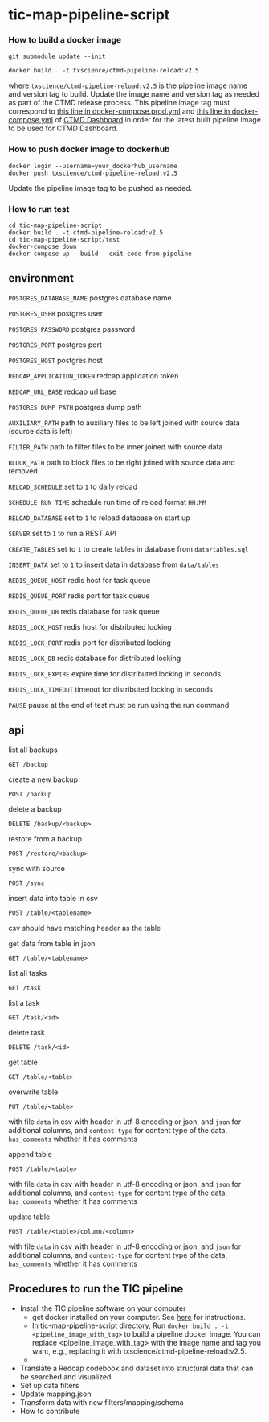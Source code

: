 # tic-map-pipeline-script

### How to build a docker image ###

```
git submodule update --init
```

```
docker build . -t txscience/ctmd-pipeline-reload:v2.5
```
where `txscience/ctmd-pipeline-reload:v2.5` is the pipeline image name 
and version tag to build. Update the image name and version tag as needed 
as part of the CTMD release process. This pipeline image tag must 
correspond to [this line in docker-compose.prod.yml](https://github.com/RENCI/ctmd-dashboard/blob/master/docker-compose.prod.yml#L19) 
and [this line in docker-compose.yml](https://github.com/RENCI/ctmd-dashboard/blob/master/docker-compose.yml#L19)
of [CTMD Dashboard](https://github.com/RENCI/ctmd-dashboard/) in order 
for the latest built pipeline image to be used for CTMD Dashboard. 

### How to push docker image to dockerhub
```
docker login --username=your_dockerhub_username
docker push txscience/ctmd-pipeline-reload:v2.5
```
Update the pipeline image tag to be pushed as needed. 

### How to run test ###


```
cd tic-map-pipeline-script
docker build . -t ctmd-pipeline-reload:v2.5
cd tic-map-pipeline-script/test
docker-compose down
docker-compose up --build --exit-code-from pipeline
```
## environment

`POSTGRES_DATABASE_NAME` postgres database name

`POSTGRES_USER` postgres user

`POSTGRES_PASSWORD` postgres password

`POSTGRES_PORT` postgres port    

`POSTGRES_HOST` postgres host

`REDCAP_APPLICATION_TOKEN` redcap application token

`REDCAP_URL_BASE` redcap url base

`POSTGRES_DUMP_PATH` postgres dump path

`AUXILIARY_PATH` path to auxiliary files to be left joined with source data (source data is left)

`FILTER_PATH` path to filter files to be inner joined with source data

`BLOCK_PATH` path to block files to be right joined with source data and removed

`RELOAD_SCHEDULE` set to `1` to daily reload

`SCHEDULE_RUN_TIME` schedule run time of reload format `HH:MM`

`RELOAD_DATABASE` set to `1` to reload database on start up

`SERVER` set to `1` to run a REST API

`CREATE_TABLES` set to `1` to create tables in database from `data/tables.sql`

`INSERT_DATA` set to `1` to insert data in database from `data/tables`

`REDIS_QUEUE_HOST` redis host for task queue

`REDIS_QUEUE_PORT` redis port for task queue

`REDIS_QUEUE_DB` redis database for task queue

`REDIS_LOCK_HOST` redis host for distributed locking

`REDIS_LOCK_PORT` redis port for distributed locking

`REDIS_LOCK_DB` redis database for distributed locking

`REDIS_LOCK_EXPIRE` expire time for distributed locking in seconds

`REDIS_LOCK_TIMEOUT` timeout for distributed locking in seconds

`PAUSE` pause at the end of test must be run using the run command
## api

list all backups
```
GET /backup
```

create a new backup
```
POST /backup
```

delete a backup
```
DELETE /backup/<backup>
```

restore from a backup
```
POST /restore/<backup>
```

sync with source
```
POST /sync
```

insert data into table in csv
```
POST /table/<tablename>
```
csv should have matching header as the table 

get data from table in json
```
GET /table/<tablename>
```

list all tasks
```
GET /task
```

list a task
```
GET /task/<id>
```

delete task
```
DELETE /task/<id>
```

get table
```
GET /table/<table>
```

overwrite table
```
PUT /table/<table>
```
with file `data` in csv with header in utf-8 encoding or json, and `json` for additional columns, and `content-type` for content type of the data, `has_comments` whether it has comments

append table
```
POST /table/<table>
```
with file `data` in csv with header in utf-8 encoding or json, and `json` for additional columns, and `content-type` for content type of the data, `has_comments` whether it has comments

update table
```
POST /table/<table>/column/<column>
```
with file `data` in csv with header in utf-8 encoding or json, and `json` for additional columns, and `content-type` for content type of the data, `has_comments` whether it has comments

## Procedures to run the TIC pipeline

- Install the TIC pipeline software on your computer
  - get docker installed on your computer. See [here](https://docs.docker.com/get-docker/) for instructions.
  - In tic-map-pipeline-script directory, Run `docker build . -t <pipeline_image_with_tag>` to build a pipeline docker image. You can replace <pipeline_image_with_tag> with the image name and tag you want, e.g., replacing it with txscience/ctmd-pipeline-reload:v2.5.
  - 
- Translate a Redcap codebook and dataset into structural data that can be searched and visualized
- Set up data filters
- Update mapping.json
- Transform data with new filters/mapping/schema
- How to contribute
